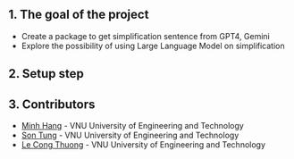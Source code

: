 ## 1. The goal of the project
* Create a package to get simplification sentence from GPT4, Gemini
* Explore the possibility of using Large Language Model on simplification

## 2. Setup step



## 3. Contributors
* [Minh Hang](dangminhhang261102.dn@gmail.com) - VNU University of Engineering and Technology
* [Son Tung](hasontung1772003@gmail.com) - VNU University of Engineering and Technology
* [Le Cong Thuong](thuonglc@vnu.edu.vn) - VNU University of Engineering and Technology
